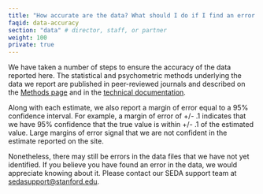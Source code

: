 ```yaml
---
title: "How accurate are the data? What should I do if I find an error in the data?"
faqid: data-accuracy
section: "data" # director, staff, or partner
weight: 100
private: true
---
```

We have taken a number of steps to ensure the accuracy of the data reported here. The statistical and psychometric methods underlying the data we report are published in peer-reviewed journals and described on the <a href="/methods">Methods page</a> and in the <a href="/papers/SEDA_documentation_v30_DRAFT09212019.pdf" target="_blank">technical documentation</a>.

Along with each estimate, we also report a margin of error equal to a 95% confidence interval. For example, a margin of error of +/- .1 indicates that we have 95% confidence that the true value is within +/- .1 of the estimated value. Large margins of error signal that we are not confident in the estimate reported on the site.

 Nonetheless, there may still be errors in the data files that we have not yet identified. If you believe you have found an error in the data, we would appreciate knowing about it. Please contact our SEDA support team at <a href="mailto:sedasupport@stanford.edu" target="_blank">sedasupport@stanford.edu</a>.





